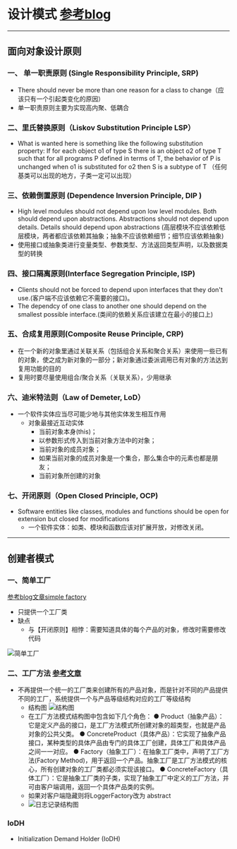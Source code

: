 # 设计模式 [参考blog][1]
---
## 面向对象设计原则
### 一、 单一职责原则 (Single Responsibility Principle, SRP)
  - There should never be more than one reason for a class to change（应该只有一个引起类变化的原因）
  - 单一职责原则主要为实现高内聚、低耦合
### 二、里氏替换原则（Liskov Substitution Principle LSP）
  - What is wanted here is something like the following substitution property: If for each object o1 of type S there is an object o2 of type T such that for all programs P defined in terms of T, the behavior of P is unchanged when o1 is substituted for o2 then S is a subtype of T
  （任何基类可以出现的地方，子类一定可以出现）

### 三、依赖倒置原则  (Dependence Inversion Principle, DIP )
  - High level modules should not depend upon low level modules. Both should depend upon abstractions. Abstractions should not depend upon details. Details should depend upon abstractions
  (高层模块不应该依赖低层模块，两者都应该依赖其抽象；抽象不应该依赖细节；细节应该依赖抽象)
  - 使用接口或抽象类进行变量类型、参数类型、方法返回类型声明，以及数据类型的转换

### 四、接口隔离原则(Interface Segregation Principle, ISP)
 - Clients should not be forced to depend upon interfaces that they don't use.(客户端不应该依赖它不需要的接口)。
 - The dependcy of one class to another one should depend on the smallest possible interface.(类间的依赖关系应该建立在最小的接口上)

### 五、合成复用原则(Composite Reuse Principle, CRP)
  - 在一个新的对象里通过关联关系（包括组合关系和聚合关系）来使用一些已有的对象，使之成为新对象的一部分；新对象通过委派调用已有对象的方法达到复用功能的目的
  - 复用时要尽量使用组合/聚合关系（关联关系），少用继承

### 六、迪米特法则（Law of Demeter, LoD）
  - 一个软件实体应当尽可能少地与其他实体发生相互作用
    - 对象最接近互动实体
      - 当前对象本身(this)；
      - 以参数形式传入到当前对象方法中的对象；
      - 当前对象的成员对象；
      - 如果当前对象的成员对象是一个集合，那么集合中的元素也都是朋友；
      - 当前对象所创建的对象

### 七、开闭原则（Open Closed Principle, OCP)
  - Software entities like classes, modules and functions should be open for extension but closed for modifications
    - 一个软件实体：如类、模块和函数应该对扩展开放，对修改关闭。

---
## 创建者模式
### 一、简单工厂
 [参考blog文章simple factory][2]
- 只提供一个工厂类
- 缺点
  - 与【开闭原则】相悖：需要知道具体的每个产品的对象，修改时需要修改代码

![简单工厂](http://bimg.kakme.com/markdown-img-paste-20171201111926302.png)

### 二、工厂方法 [参考文章][3]
- 不再提供一个统一的工厂类来创建所有的产品对象，而是针对不同的产品提供不同的工厂，系统提供一个与产品等级结构对应的工厂等级结构
  - 结构图
    ![结构图](http://bimg.kakme.com/markdown-img-paste-20171206065225107.png)
  - 在工厂方法模式结构图中包含如下几个角色：
       ● Product（抽象产品）：它是定义产品的接口，是工厂方法模式所创建对象的超类型，也就是产品对象的公共父类。
       ● ConcreteProduct（具体产品）：它实现了抽象产品接口，某种类型的具体产品由专门的具体工厂创建，具体工厂和具体产品之间一一对应。
       ● Factory（抽象工厂）：在抽象工厂类中，声明了工厂方法(Factory Method)，用于返回一个产品。抽象工厂是工厂方法模式的核心，所有创建对象的工厂类都必须实现该接口。
       ● ConcreteFactory（具体工厂）：它是抽象工厂类的子类，实现了抽象工厂中定义的工厂方法，并可由客户端调用，返回一个具体产品类的实例。
  - 如果对客户端隐藏则将LoggerFactory改为 abstract
  - ![日志记录结构图](http://bimg.kakme.com/markdown-img-paste-2017120606560116.png)

### IoDH
- Initialization Demand Holder (IoDH)

[1]: http://blog.csdn.net/lovelion/article/details/17517213 "design pattern"
[2]: http://blog.csdn.net/lovelion/article/details/9300657 "simple factory"
[3]: http://blog.csdn.net/lovelion/article/details/9306745 "factory pattern"
